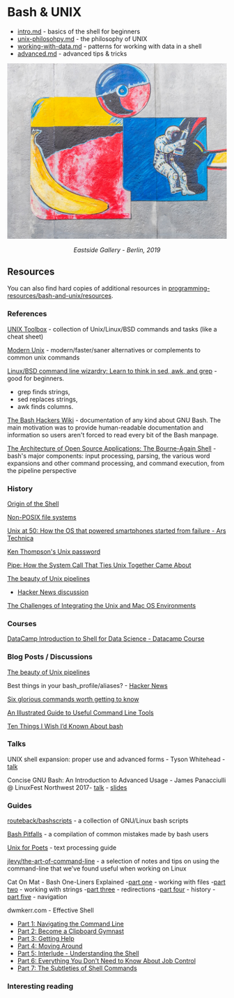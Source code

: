 # Bash & UNIX 

- [intro.md](https://github.com/ADGEfficiency/programming-resources/blob/master/bash-and-unix/intro.md) - basics of the shell for beginners
- [unix-philosohpy.md](https://github.com/ADGEfficiency/programming-resources/blob/master/bash-and-unix/unix-philosophy.md) - the philosophy of UNIX
- [working-with-data.md](https://github.com/ADGEfficiency/programming-resources/blob/master/bash-and-unix/unix-philosophy.md) - patterns for working with data in a shell
- [advanced.md](https://github.com/ADGEfficiency/programming-resources/blob/master/bash-and-unix/advanced.md) - advanced tips & tricks

![](berlin-wall.jpg)

<p align="center"><i>Eastside Gallery - Berlin, 2019</i></p>


## Resources

You can also find hard copies of additional resources in [programming-resources/bash-and-unix/resources](https://github.com/ADGEfficiency/programming-resources/tree/master/bash-and-unix/resources).

### References

[UNIX Toolbox](http://cb.vu/unixtoolbox.xhtml) - collection of Unix/Linux/BSD commands and tasks (like a cheat sheet)

[Modern Unix](https://github.com/ibraheemdev/modern-unix) - modern/faster/saner alternatives or complements to common unix commands

[Linux/BSD command line wizardry: Learn to think in sed, awk, and grep](https://arstechnica.com/gadgets/2021/08/linux-bsd-command-line-101-using-awk-sed-and-grep-in-the-terminal/) - good for beginners.

- grep finds strings,
- sed replaces strings,
- awk finds columns.

[The Bash Hackers Wiki](https://wiki.bash-hackers.org/) - documentation of any kind about GNU Bash. The main motivation was to provide human-readable documentation and information so users aren't forced to read every bit of the Bash manpage.

[The Architecture of Open Source Applications: The Bourne-Again Shell](http://www.aosabook.org/en/bash.html) - bash's major components: input processing, parsing, the various word expansions and other command processing, and command execution, from the pipeline perspective

### History

[Origin of the Shell](https://multicians.org/shell.html)

[Non-POSIX file systems](https://weinholt.se/articles/non-posix-filesystems/)

[Unix at 50: How the OS that powered smartphones started from failure - Ars Technica](https://arstechnica.com/gadgets/2019/08/unix-at-50-it-starts-with-a-mainframe-a-gator-and-three-dedicated-researchers/)

[Ken Thompson's Unix password](https://leahneukirchen.org/blog/archive/2019/10/ken-thompson-s-unix-password.html)

[Pipe: How the System Call That Ties Unix Together Came About](https://thenewstack.io/pipe-how-the-system-call-that-ties-unix-together-came-about/)

[The beauty of Unix pipelines](https://prithu.xyz/posts/unix-pipeline/)
- [Hacker News discussion](https://news.ycombinator.com/item?id=23420786)

[The Challenges of Integrating the Unix and Mac OS Environments](https://www.usenix.org/legacy/publications/library/proceedings/usenix2000/invitedtalks/sanchez_html/sanchez.html)

### Courses

[DataCamp Introduction to Shell for Data Science - Datacamp Course](https://www.datacamp.com/courses/introduction-to-shell-for-data-science)

### Blog Posts / Discussions

[The beauty of Unix pipelines](https://prithu.xyz/posts/unix-pipeline/)

Best things in your bash_profile/aliases? - [Hacker News](https://news.ycombinator.com/item?id=18898523)

[Six glorious commands worth getting to know](https://astrobiomike.github.io/bash/six_commands#tr)

[An Illustrated Guide to Useful Command Line Tools](https://www.wezm.net/technical/2019/10/useful-command-line-tools/)

[Ten Things I Wish I’d Known About bash](https://zwischenzugs.com/2018/01/06/ten-things-i-wish-id-known-about-bash/)

### Talks

UNIX shell expansion: proper use and advanced forms - Tyson Whitehead - [talk](https://youtu.be/GXu1bZptwf4)

Concise GNU Bash: An Introduction to Advanced Usage - James Panacciulli @ LinuxFest Northwest 2017- [talk](https://youtu.be/BJ0uHhBkzOQ) - [slides](http://talk.jpnc.info/bash_lfnw_2017.pdf)

### Guides

[routeback/bashscripts](https://github.com/routeback/bashscripts) - a collection of GNU/Linux bash scripts

[Bash Pitfalls](https://mywiki.wooledge.org/BashPitfalls) - a compilation of common mistakes made by bash users

[Unix for Poets](https://www.cs.upc.edu/~padro/Unixforpoets.pdf) - text processing guide

[jlevy/the-art-of-command-line](https://github.com/jlevy/the-art-of-command-line) - a selection of notes and tips on using the command-line that we've found useful when working on Linux

Cat On Mat - Bash One-Liners Explained
-[part one](https://catonmat.net/bash-one-liners-explained-part-one) - working with files
-[part two](https://catonmat.net/bash-one-liners-explained-part-two) - working with strings
-[part three](https://catonmat.net/bash-one-liners-explained-part-three) - redirections
-[part four](https://catonmat.net/bash-one-liners-explained-part-four) - history
-[part five](https://catonmat.net/bash-one-liners-explained-part-five) - navigation

dwmkerr.com - Effective Shell
- [Part 1: Navigating the Command Line](https://www.dwmkerr.com/effective-shell-part-1-navigating-the-command-line/)
- [Part 2: Become a Clipboard Gymnast](https://www.dwmkerr.com/effective-shell-part-2-become-a-clipboard-gymnast/)
- [Part 3: Getting Help](https://www.dwmkerr.com/effective-shell-part-3-getting-hepl/)
- [Part 4: Moving Around](https://dwmkerr.com/effective-shell-4-moving-around/)
- [Part 5: Interlude - Understanding the Shell](https://dwmkerr.com/effective-shell-part-5-understanding-the-shell/)
- [Part 6: Everything You Don't Need to Know About Job Control](https://dwmkerr.com/effective-shell-6-job-control/)
- [Part 7: The Subtleties of Shell Commands](https://dwmkerr.com/effective-shell-7-shell-commands/)

### Interesting reading

